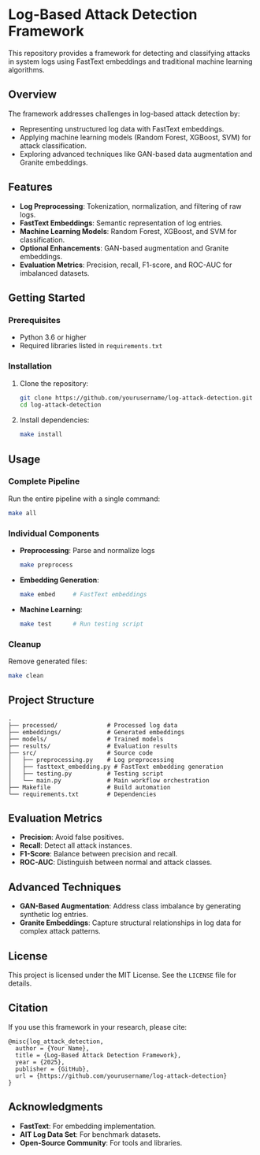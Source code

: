 # Log-Based Attack Detection Framework

This repository provides a framework for detecting and classifying attacks in system logs using FastText embeddings and traditional machine learning algorithms.

## Overview

The framework addresses challenges in log-based attack detection by:
- Representing unstructured log data with FastText embeddings.
- Applying machine learning models (Random Forest, XGBoost, SVM) for attack classification.
- Exploring advanced techniques like GAN-based data augmentation and Granite embeddings.

## Features

- **Log Preprocessing**: Tokenization, normalization, and filtering of raw logs.
- **FastText Embeddings**: Semantic representation of log entries.
- **Machine Learning Models**: Random Forest, XGBoost, and SVM for classification.
- **Optional Enhancements**: GAN-based augmentation and Granite embeddings.
- **Evaluation Metrics**: Precision, recall, F1-score, and ROC-AUC for imbalanced datasets.

## Getting Started

### Prerequisites

- Python 3.6 or higher
- Required libraries listed in `requirements.txt`

### Installation

1. Clone the repository:
   ```bash
   git clone https://github.com/yourusername/log-attack-detection.git
   cd log-attack-detection
   ```

2. Install dependencies:
   ```bash
   make install
   ```

## Usage

### Complete Pipeline

Run the entire pipeline with a single command:
```bash
make all
```

### Individual Components

- **Preprocessing**: Parse and normalize logs
  ```bash
  make preprocess
  ```

- **Embedding Generation**:
  ```bash
  make embed     # FastText embeddings
  ```

- **Machine Learning**:
  ```bash
  make test      # Run testing script
  ```

### Cleanup

Remove generated files:
```bash
make clean
```

## Project Structure

```
.
├── processed/              # Processed log data
├── embeddings/             # Generated embeddings
├── models/                 # Trained models
├── results/                # Evaluation results
├── src/                    # Source code
│   ├── preprocessing.py    # Log preprocessing
│   ├── fasttext_embedding.py # FastText embedding generation
│   ├── testing.py          # Testing script
│   └── main.py             # Main workflow orchestration
├── Makefile                # Build automation
└── requirements.txt        # Dependencies
```

## Evaluation Metrics

- **Precision**: Avoid false positives.
- **Recall**: Detect all attack instances.
- **F1-Score**: Balance between precision and recall.
- **ROC-AUC**: Distinguish between normal and attack classes.

## Advanced Techniques

- **GAN-Based Augmentation**: Address class imbalance by generating synthetic log entries.
- **Granite Embeddings**: Capture structural relationships in log data for complex attack patterns.

## License

This project is licensed under the MIT License. See the `LICENSE` file for details.

## Citation

If you use this framework in your research, please cite:
```
@misc{log_attack_detection,
  author = {Your Name},
  title = {Log-Based Attack Detection Framework},
  year = {2025},
  publisher = {GitHub},
  url = {https://github.com/yourusername/log-attack-detection}
}
```

## Acknowledgments

- **FastText**: For embedding implementation.
- **AIT Log Data Set**: For benchmark datasets.
- **Open-Source Community**: For tools and libraries.
